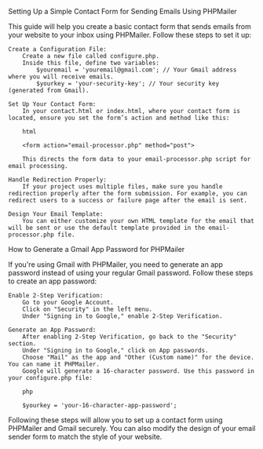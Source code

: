 Setting Up a Simple Contact Form for Sending Emails Using PHPMailer

This guide will help you create a basic contact form that sends emails from your website to your inbox using PHPMailer. Follow these steps to set it up:

    Create a Configuration File:
        Create a new file called configure.php.
        Inside this file, define two variables:
            $youremail = 'youremail@gmail.com'; // Your Gmail address where you will receive emails.
            $yourkey = 'your-security-key'; // Your security key (generated from Gmail).

    Set Up Your Contact Form:
        In your contact.html or index.html, where your contact form is located, ensure you set the form’s action and method like this:

        html

        <form action="email-processor.php" method="post">

        This directs the form data to your email-processor.php script for email processing.

    Handle Redirection Properly:
        If your project uses multiple files, make sure you handle redirection properly after the form submission. For example, you can redirect users to a success or failure page after the email is sent.

    Design Your Email Template:
        You can either customize your own HTML template for the email that will be sent or use the default template provided in the email-processor.php file.

How to Generate a Gmail App Password for PHPMailer

If you're using Gmail with PHPMailer, you need to generate an app password instead of using your regular Gmail password. Follow these steps to create an app password:

    Enable 2-Step Verification:
        Go to your Google Account.
        Click on "Security" in the left menu.
        Under "Signing in to Google," enable 2-Step Verification.

    Generate an App Password:
        After enabling 2-Step Verification, go back to the "Security" section.
        Under "Signing in to Google," click on App passwords.
        Choose "Mail" as the app and "Other (Custom name)" for the device. You can name it PHPMailer.
        Google will generate a 16-character password. Use this password in your configure.php file:

        php

        $yourkey = 'your-16-character-app-password';

Following these steps will allow you to set up a contact form using PHPMailer and Gmail securely. You can also modify the design of your email sender form to match the style of your website.